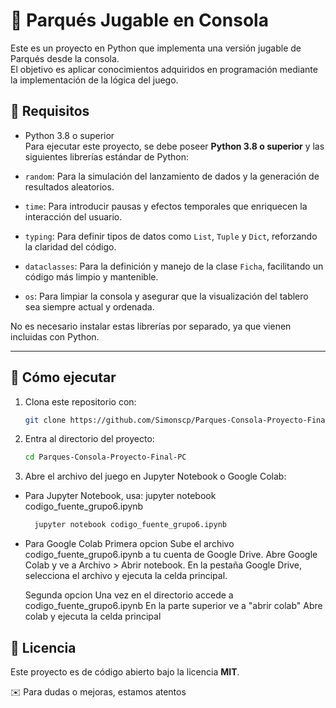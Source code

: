 # 🎲 Parqués Jugable en Consola

Este es un proyecto en Python que implementa una versión jugable de Parqués desde la consola.  
El objetivo es aplicar conocimientos adquiridos en programación mediante la implementación de la lógica del juego.

## 🚀 Requisitos
- Python 3.8 o superior  
Para ejecutar este proyecto, se debe poseer **Python 3.8 o superior** y las siguientes librerías estándar de Python:

- `random`: Para la simulación del lanzamiento de dados y la generación de resultados aleatorios.
- `time`: Para introducir pausas y efectos temporales que enriquecen la interacción del usuario.
- `typing`: Para definir tipos de datos como `List`, `Tuple` y `Dict`, reforzando la claridad del código.
- `dataclasses`: Para la definición y manejo de la clase `Ficha`, facilitando un código más limpio y mantenible.
- `os`: Para limpiar la consola y asegurar que la visualización del tablero sea siempre actual y ordenada.

No es necesario instalar estas librerías por separado, ya que vienen incluidas con Python.

---

## 📌 Cómo ejecutar
1. Clona este repositorio con:
   ```bash
   git clone https://github.com/Simonscp/Parques-Consola-Proyecto-Final-PC.git
   ```
2. Entra al directorio del proyecto:
   ```bash
   cd Parques-Consola-Proyecto-Final-PC
   ```
3. Abre el archivo del juego en Jupyter Notebook o Google Colab:
- Para Jupyter Notebook, usa:
  jupyter notebook codigo_fuente_grupo6.ipynb
   ```bash
     jupyter notebook codigo_fuente_grupo6.ipynb
   ```
- Para Google Colab
  Primera opcion
  Sube el archivo codigo_fuente_grupo6.ipynb a tu cuenta de Google Drive.
  Abre Google Colab y ve a Archivo > Abrir notebook.
  En la pestaña Google Drive, selecciona el archivo y ejecuta la celda principal.

  Segunda opcion
  Una vez en el directorio accede a codigo_fuente_grupo6.ipynb
  En la parte superior ve a "abrir colab"
  Abre colab y ejecuta la celda principal
  

   

## 📄 Licencia
Este proyecto es de código abierto bajo la licencia **MIT**.

✉️ Para dudas o mejoras, estamos atentos

